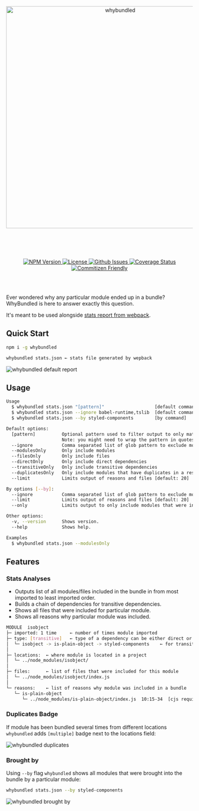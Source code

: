 <div align="center">
  <br/>
  <br/>
  <img src="./assets/logo.png" alt="whybundled" width="600" align="center">
  <br/>
  <br/>
  <br/>
  <br/>
  <br/>
</div>

<p align="center">
  <a href="https://npmjs.org/package/whybundled">
    <img src="https://img.shields.io/npm/v/whybundled.svg" alt="NPM Version">
  </a>

  <a href="http://opensource.org/licenses/MIT">
    <img src="https://img.shields.io/npm/l/whybundled.svg" alt="License">
  </a>

  <a href="https://github.com/d4rkr00t/whybundled/issues">
    <img src="https://img.shields.io/github/issues/d4rkr00t/whybundled.svg" alt="Github Issues">
  </a>

  <a href='https://coveralls.io/github/d4rkr00t/whybundled'>
    <img src='https://coveralls.io/repos/github/d4rkr00t/whybundled/badge.svg' alt='Coverage Status' />
  </a>

  <a href="http://commitizen.github.io/cz-cli/">
    <img src="https://img.shields.io/badge/commitizen-friendly-brightgreen.svg" alt="Commitizen Friendly">
  </a>
</p>
<br/>
<br/>

Ever wondered why any particular module ended up in a bundle? WhyBundled is here to answer exactly this question.

It's meant to be used alongside [stats report from webpack](https://webpack.js.org/api/stats/).

## Quick Start

```sh
npm i -g whybundled

whybundled stats.json ← stats file generated by wepback
```

![whybundled default report](/assets/screenshot.png)

## Usage

```sh
Usage
  $ whybundled stats.json "[pattern]"                   [default command]
  $ whybundled stats.json --ignore babel-runtime,tslib  [default command]
  $ whybundled stats.json --by styled-components        [by command]

Default options:
  [pattern]          Optional pattern used to filter output to only matched modules
                     Note: you might need to wrap the pattern in quotes to use wildcards, e.g. "*.jsx"
  --ignore           Comma separated list of glob pattern to exclude modules from final output
  --modulesOnly      Only include modules
  --filesOnly        Only include files
  --directOnly       Only include direct dependencies
  --transitiveOnly   Only include transitive dependencies
  --duplicatesOnly   Only include modules that have duplicates in a resulting bundle
  --limit            Limits output of reasons and files [default: 20]

By options [--by]:
  --ignore           Comma separated list of glob pattern to exclude modules from final output
  --limit            Limits output of reasons and files [default: 20]
  --only             Limits output to only include modules that were included by specified module exclusively

Other options:
  -v, --version      Shows version.
  --help             Shows help.

Examples
  $ whybundled stats.json --modulesOnly
```

## Features

### Stats Analyses

- Outputs list of all modules/files included in the bundle in from most imported to least imported order.
- Builds a chain of dependencies for transitive dependencies.
- Shows all files that were included for particular module.
- Shows all reasons why particular module was included.

```sh
MODULE  isobject
├─ imported: 1 time     ← number of times module imported
├─ type: [transitive]   ← type of a dependency can be either direct or transitive
│  └─ isobject -> is-plain-object -> styled-components    ← for transitive dependencies whybundled outputs a chain of dependencies up to the closest direct
│
├─ locations:  ← where module is located in a project
│  └─ ../node_modules/isobject/
│
├─ files:      ← list of files that were included for this module
│  └─ ../node_modules/isobject/index.js
│
└─ reasons:    ← list of reasons why module was included in a bundle
   └─ is-plain-object
      └─ ../node_modules/is-plain-object/index.js  10:15-34  [cjs require]
```

### Duplicates Badge

If module has been bundled several times from different locations `whybundled` adds `[multiple]` badge next to the locations field:

![whybundled duplicates](/assets/multiple.png)

### Brought by

Using `--by` flag `whybundled` shows all modules that were brought into the bundle by a particular module:

```sh
whybundled stats.json --by styled-components
```

![whybundled brought by](/assets/by.png)
